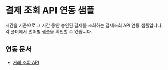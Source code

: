 # 결제 조회 API 연동 샘플

시간을 기준으로 그 시간 동안 승인된 결제를 조회하는 결제조회 API 연동 샘플입니다. 각 폴더에서 언어별 샘플을 확인할 수 있습니다.

## 연동 문서

- [거래 조회 API](https://docs.tosspayments.com/reference#거래-조회)
